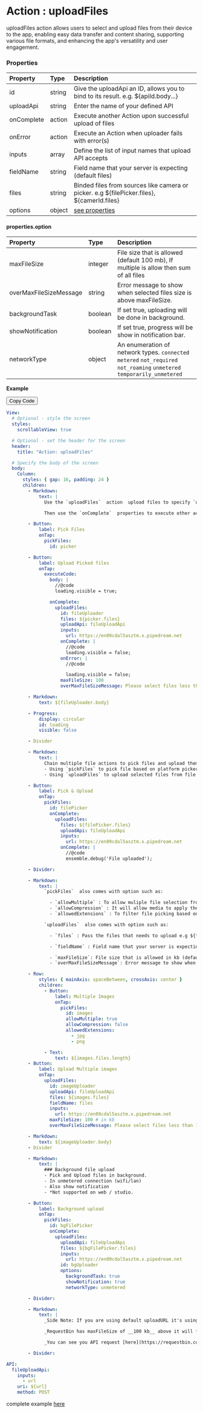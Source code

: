 # Action : uploadFiles

uploadFiles action allows users to select and upload files from their device to the app, enabling easy data transfer and content sharing, supporting various file formats, and enhancing the app's versatility and user engagement.

### Properties

| Property   | Type   | Description                                                                                |
| :--------- | :----- | :----------------------------------------------------------------------------------------- |
| id         | string | Give the uploadApi an ID, allows you to bind to its result. e.g. ${apiId.body...}          |
| uploadApi  | string | Enter the name of your defined API                                                         |
| onComplete | action | Execute another Action upon successful upload of files                                     |
| onError    | action | Execute an Action when uploader fails with error(s)                                        |
| inputs     | array  | Define the list of input names that upload API accepts                                     |
| fieldName  | string | Field name that your server is expecting (default files)                                   |
| files      | string | Binded files from sources like camera or picker. e.g ${filePicker.files}, ${camerId.files} |
| options    | object | [see properties](#propertiesoptions)                                                       |

#### properties.option

| Property               | Type    | Description                                                                                                             |
| :--------------------- | :------ | :---------------------------------------------------------------------------------------------------------------------- |
| maxFileSize            | integer | File size that is allowed (default 100 mb), If multiple is allow then sum of all files                                  |
| overMaxFileSizeMessage | string  | Error message to show when selected files size is above maxFileSize.                                                    |
| backgroundTask         | boolean | If set true, uploading will be done in background.                                                                      |
| showNotification       | boolean | If set true, progress will be show in notification bar.                                                                 |
| networkType            | object  | An enumeration of network types. `connected` `metered` `not_required` `not_roaming` `unmetered` `temporarily_unmetered` |

**Example**

<div class="code-container" markdown=1>
  <button onclick="copyCode()" class="copy-code-button">Copy Code</button>

```yaml
View:
  # Optional - style the screen
  styles:
    scrollableView: true

  # Optional - set the header for the screen
  header:
    title: "Action: uploadFiles"

  # Specify the body of the screen
  body:
    Column:
      styles: { gap: 16, padding: 24 }
      children:
        - Markdown:
            text: |
              Use the `uploadFiles`  action  upload files to specify `uploadApi`. 

              Then use the `onComplete`  properties to execute other actions when upload is successful.

        - Button:
            label: Pick Files
            onTap:
              pickFiles:
                id: picker

        - Button:
            label: Upload Picked files
            onTap:
              executeCode:
                body: |
                  //@code
                  loading.visible = true;

                onComplete:
                  uploadFiles:
                    id: fileUploader
                    files: ${picker.files}
                    uploadApi: fileUploadApi
                    inputs:
                      url: https://en09cdal5asztm.x.pipedream.net
                    onComplete: |
                      //@code
                      loading.visible = false;
                    onError: |
                      //@code

                      loading.visible = false;
                    maxFileSize: 100
                    overMaxFileSizeMessage: Please select files less than 100kb

        - Markdown:
            text: ${fileUploader.body}

        - Progress:
            display: circular
            id: loading
            visible: false

        - Divider

        - Markdown:
            text: |
              Chain multiple file actions to pick files and upload them in one go
              - Using `pickFiles` to pick file based on platform picker
              - Using `uploadFiles` to upload selected files from file picker

        - Button:
            label: Pick & Upload
            onTap:
              pickFiles:
                id: filePicker
                onComplete:
                  uploadFiles:
                    files: ${filePicker.files}
                    uploadApi: fileUploadApi
                    inputs:
                      url: https://en09cdal5asztm.x.pipedream.net
                    onComplete: |
                      //@code
                      ensemble.debug('File uploaded');

        - Divider:

        - Markdown:
            text: |
              `pickFiles`  also comes with option such as:

                - `allowMultiple` : To allow muliple file selection from gallery picker default (false)
                - `allowCompression` : It will allow media to apply the default OS compression (default True)
                - `allowedExtensions` : To filter file picking based on extensions like jpg, png, pdf...

              `uploadFiles`  also comes with option such as:

                - `files` : Pass the files that needs to upload e.g ${filePicker.files}

                - `fieldName` : Field name that your server is expecting. (default files).

                - `maxFileSize`: File size that is allowed in kb (default 100 mb), If multiple is allow then sum of all files
                - `overMaxFileSizeMessage`: Error message to show when selected files size is above maxFileSize.

        - Row:
            styles: { mainAxis: spaceBetween, crossAxis: center }
            children:
              - Button:
                  label: Multiple Images
                  onTap:
                    pickFiles:
                      id: images
                      allowMultiple: true
                      allowCompression: false
                      allowedExtensions:
                        - jpg
                        - png

              - Text:
                  text: ${images.files.length}
        - Button:
            label: Upload Multiple images
            onTap:
              uploadFiles:
                id: imageUploader
                uploadApi: fileUploadApi
                files: ${images.files}
                fieldName: files
                inputs:
                  url: https://en09cdal5asztm.x.pipedream.net
                maxFileSize: 100 # in kb
                overMaxFileSizeMessage: Please select files less than 100kb

        - Markdown:
            text: ${imageUploader.body}
        - Divider

        - Markdown:
            text: |
              ### Background file upload
              - Pick and Upload files in background.
              - In unmetered connection (wifi/lan)
              - Also show notification
              - *Not supported on web / studio.

        - Button:
            label: Background upload
            onTap:
              pickFiles:
                id: bgFilePicker
                onComplete:
                  uploadFiles:
                    uploadApi: fileUploadApi
                    files: ${bgFilePicker.files}
                    inputs:
                      url: https://en09cdal5asztm.x.pipedream.net
                    id: bgUploader
                    options:
                      backgroundTask: true
                      showNotification: true
                      networkType: unmetered

        - Divider:

        - Markdown:
            text: |
              _Side Note: If you are using default uploadURL it's using RequestBin_

              _RequestBin has maxFileSize of __100 kb__ above it will fail._

              _You can see you API request [here](https://requestbin.com/r/en09cdal5asztm/2Lzx3lZ071EFF9dFKZCXJTnkJHS)_

        - Divider:

API:
  fileUploadApi:
    inputs:
      - url
    uri: ${url}
    method: POST
```

</div>

complete example [here](https://studio.ensembleui.com/app/e24402cb-75e2-404c-866c-29e6c3dd7992/screen/mvFbwP5K5yvAqTlncTga?propertyPanelEnabled=true&instantPreviewDisabled=false&editorV2Enabled=true)
